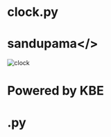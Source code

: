 # clock.py
# sandupama</>

![clock](https://user-images.githubusercontent.com/88402272/136017166-fd76b4b8-087b-44b0-89b0-19c3a7511c82.png)

<h1>Powered by KBE<h1>
<herf="https://github.com/zeuseultra"
<h1>.py<h1>
